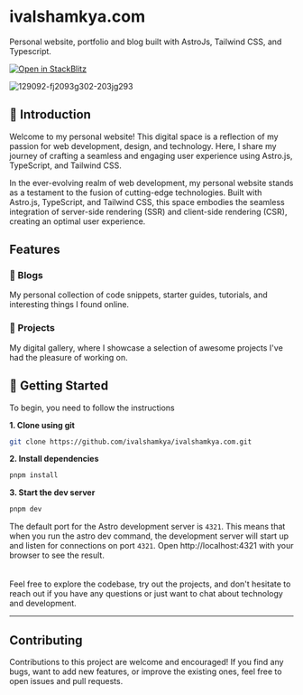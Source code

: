 # ivalshamkya.com
Personal website, portfolio and blog built with AstroJs, Tailwind CSS, and Typescript.

[![Open in StackBlitz](https://developer.stackblitz.com/img/open_in_stackblitz.svg)](https://stackblitz.com/github/ivalshamkya/ivalshamkya.com?title=Personal%20website)

![129092-fj2093g302-203jg293](https://github.com/ivalshamkya/ivalshamkya.com/assets/85030029/9cf7fe04-1e98-4aa9-b86a-8c881f762d00)

## 🙌 Introduction

Welcome to my personal website! This digital space is a reflection of my passion for web development, design, and technology. Here, I share my journey of crafting a seamless and engaging user experience using Astro.js, TypeScript, and Tailwind CSS.

In the ever-evolving realm of web development, my personal website stands as a testament to the fusion of cutting-edge technologies. Built with Astro.js, TypeScript, and Tailwind CSS, this space embodies the seamless integration of server-side rendering (SSR) and client-side rendering (CSR), creating an optimal user experience.


## Features

### 📝 Blogs
My personal collection of code snippets, starter guides, tutorials, and interesting things I found online.

### 🎨 Projects
My digital gallery, where I showcase a selection of awesome projects I've had the pleasure of working on.


## 🚀 Getting Started 
To begin, you need to follow the instructions

**1. Clone using git**
```zsh
git clone https://github.com/ivalshamkya/ivalshamkya.com.git
```
**2. Install dependencies**
```zsh
pnpm install
```
**3. Start the dev server**
```zsh
pnpm dev 
```

The default port for the Astro development server is `4321`. This means that when you run the astro dev command, the development server will start up and listen for connections on port `4321`.
Open http://localhost:4321 with your browser to see the result.
<br><br><br>
Feel free to explore the codebase, try out the projects, and don't hesitate to reach out if you have any questions or just want to chat about technology and development.

---

## Contributing
Contributions to this project are welcome and encouraged! If you find any bugs, want to add new features, or improve the existing ones, feel free to open issues and pull requests.
